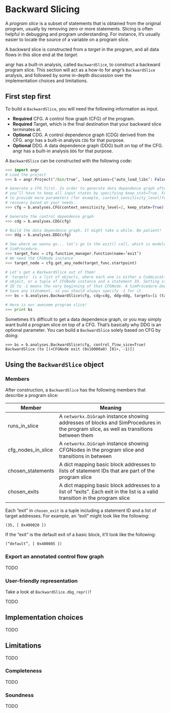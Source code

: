 # Backward Slicing

A *program slice* is a subset of statements that is obtained from the original program, usually by removing zero or more statements.
Slicing is often helpful in debugging and program understanding.
For instance, it’s usually easier to locate the source of a variable on a program slice.

A backward slice is constructed from a *target* in the program, and all data flows in this slice end at the *target*.

angr has a built-in analysis, called `BackwardSlice`, to construct a backward program slice.
This section will act as a how-to for angr’s `BackwardSlice` analysis, and followed by some in-depth discussion over the implementation choices and limitations.

## First step first

To build a `BackwardSlice`, you will need the following information as input.

- **Required** CFG. A control flow graph (CFG) of the program.
- **Required** Target, which is the final destination that your backward slice terminates at.
- **Optional** CDG. A control dependence graph (CDG) derived from the CFG.
angr has a built-in analysis `CDG` for that purpose.
- **Optional** DDG. A data dependence graph (DDG) built on top of the CFG.
angr has a built-in analysis `DDG` for that purpose.

A `BackwardSlice` can be constructed with the following code:

```python
>>> import angr
# Load the project
>>> b = angr.Project(‘/bin/true’, load_options={‘auto_load_libs’: False})

# Generate a CFG first. In order to generate data dependence graph afterwards,
# you’ll have to keep all input states by specifying keep_stat=True. Feel free 
# to provide more parameters (for example, context_sensitivity_level)for CFG 
# recovery based on your needs.
>>> cfg = b.analyses.CFG(context_sensitivity_level=2, keep_state=True)

# Generate the control dependence graph
>>> cdg = b.analyses.CDG(cfg)

# Build the data dependence graph. It might take a while. Be patient!
>>> ddg = b.analyses.DDG(cfg)

# See where we wanna go... let’s go to the exit() call, which is modeled as a 
# SimProcedure.
>>> target_func = cfg.function_manager.function(name=’exit’)
# We need the CFGNode instance
>>> target_node = cfg.get_any_node(target_func.startpoint)

# Let’s get a BackwardSlice out of them!
# `targets` is a list of objects, where each one is either a CodeLocation 
# object, or a tuple of CFGNode instance and a statement ID. Setting statement 
# ID to -1 means the very beginning of that CFGNode. A SimProcedure does not 
# have any statement, so you should always specify -1 for it.
>>> bs = b.analyses.BackwardSlice(cfg, cdg=cdg, ddg=ddg, targets=[i (target_node, -1) ])

# Here is our awesome program slice!
>>> print bs

```

Sometimes it’s difficult to get a data dependence graph, or you may simply want build a program slice on top of a CFG.
That’s basically why DDG is an optional parameter.
You can build a `BackwardSlice` solely based on CFG by doing:
```
>>> bs = b.analyses.BackwardSlice(cfg, control_flow_sice=True)
BackwardSlice (to [(<CFGNode exit (0x10000a0) [0]>, -1)])
```

## Using the `BackwardSlice` object

### Members

After construction, a `BackwardSlice` has the following members that describe a program slice:

| Member             | Meaning                                                                                                                               |
| -------            | -------                                                                                                                               |
| runs_in_slice      | A `networkx.DiGraph` instance showing addresses of blocks and SimProcedures in the program slice, as well as transitions between them |
| cfg_nodes_in_slice | A `networkx.DiGraph` instance showing CFGNodes in the program slice and transitions in between                                        |
| chosen_statements  | A dict mapping basic block addresses to lists of statement IDs that are part of the program slice                                     |
| chosen_exits       | A dict mapping basic block addresses to a list of “exits”. Each exit in the list is a valid transition in the program slice           |

Each “exit” in `chosen_exit` is a tuple including a statement ID and a list of target addresses.
For example, an “exit” might look like the following:
```
(35, [ 0x400020 ])
```

If the “exit” is the default exit of a basic block, it’ll look like the following:
```
(“default”, [ 0x400085 ])
```

### Export an annotated control flow graph

TODO

### User-friendly representation

Take a look at `BackwardSlice.dbg_repr()`!

TODO

## Implementation choices

TODO

## Limitations

TODO

### Completeness

TODO

### Soundness

TODO

